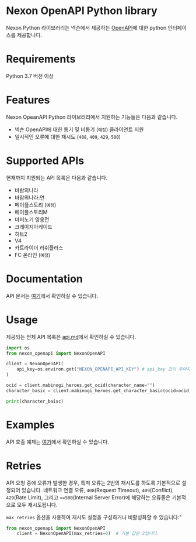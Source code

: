 # Nexon OpenAPI Python library

Nexon Python 라이브러리는 넥슨에서 제공하는 [OpenAPI](https://openapi.nexon.com/)에 대한 python 인터페이스를 제공합니다.

# Requirements
Python 3.7 버전 이상

# Features
Nexon OpeanAPI Python 라이브러리에서 지원하는 기능들은 다음과 같습니다.

- 넥슨 OpenAPI에 대한 동기 및 비동기 (`예정`) 클라이언트 지원
- 일시적인 오류에 대한 재시도 (`408`, `409`, `429`, `500`)

# Supported APIs
현재까지 지원되는 API 목록은 다음과 같습니다.

- 바람의나라
- 바람의나라:연
- 메이플스토리 (`예정`)
- 메이플스토리M
- 마비노기 영웅전
- 크레이지아케이드
- 히트2
- V4
- 카트라이더 러쉬플러스
- FC 온라인 (`예정`)


# Documentation
API 문서는 [여기]()에서 확인하실 수 있습니다.

# Usage
제공되는 전체 API 목록은 [api.md]()에서 확인하실 수 있습니다.

```python
import os
from nexon_openapi import NexonOpenAPI

client = NexonOpenAPI(
    api_key=os.environ.get("NEXON_OPENAPI_API_KEY") # api_key 값이 주어지지 않은 경우, 기본적으로 내부적으로 환경 변수(`NEXON_OPEN_API_KEY`)를 파싱합니다.
)

ocid = client.mabinogi_heroes.get_ocid(character_name="")
character_basic = client.mabinogi_heroes.get_character_basic(ocid=ocid)

print(character_baisc)
```

# Examples
API 호출 예제는 [여기](https://github.com/BlueWhaleKo/nexon-openapi-python/tree/main/examples)에서 확인하실 수 있습니다.


# Retries
API 요청 중에 오류가 발생한 경우, 특저 오류는 2번의 재시도를 하도록 기본적으로 설정되어 있습니다. 네트워크 연결 오류, `408`(Request Timeout), `409`(Conflict), `429`(Rate Limit), 그리고 `>=500`(Internal Server Error)에 해당하는 오류들은 기본적으로 모두 재시도됩니다.

`max_retries` 옵션을 사용하여 재시도 설정을 구성하거나 비활성화할 수 있습니다:"

```python
from nexon_openapi import NexonOpenAPI
    client = NexonOpenAPI(max_retries=0)  # 기본 값은 2입니다.
```